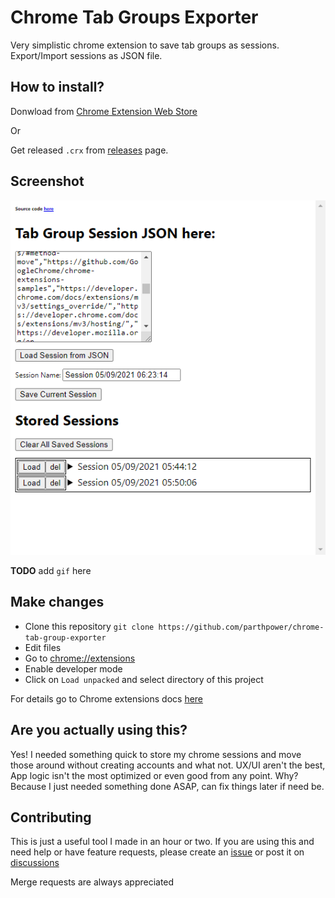 # Chrome Tab Groups Exporter

Very simplistic chrome extension to save tab groups as sessions. Export/Import sessions as JSON file.

## How to install?

Donwload from [Chrome Extension Web Store](https://chrome.google.com/webstore/detail/tab-groups-exporter/hcfnlphlglikfflkikgilkebljgbnica)

Or

Get released `.crx` from [releases](https://github.com/parthpower/chrome-tab-group-exporter/releases) page.

## Screenshot

![screenshot](./img/screenshot.png)

**TODO** add `gif` here

## Make changes

- Clone this repository `git clone https://github.com/parthpower/chrome-tab-group-exporter`
- Edit files
- Go to [chrome://extensions](chrome://extensions)
- Enable developer mode
- Click on `Load unpacked` and select directory of this project

For details go to Chrome extensions docs [here](https://developer.chrome.com/docs/extensions/)

## Are you actually using this?

Yes! I needed something quick to store my chrome sessions and move those around without creating accounts and what not. UX/UI aren't the best, App logic isn't the most optimized or even good from any point. Why? Because I just needed something done ASAP, can fix things later if need be.

## Contributing

This is just a useful tool I made in an hour or two. If you are using this and need help or have feature requests, please create an [issue](https://github.com/parthpower/chrome-tab-group-exporter/issues) or post it on [discussions](https://github.com/parthpower/chrome-tab-group-exporter/discussions)

Merge requests are always appreciated